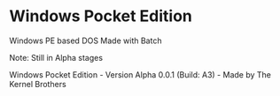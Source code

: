 # Windows Pocket Edition
Windows PE based DOS
Made with Batch

Note: Still in Alpha stages

Windows Pocket Edition - Version Alpha 0.0.1 (Build: A3) - Made by The Kernel Brothers
